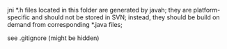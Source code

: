 jni *.h files located in this folder are generated by javah; 
they are platform-specific and should not be stored in SVN;
instead, they should be build on demand from corresponding *.java files;

see .gitignore (might be hidden)

